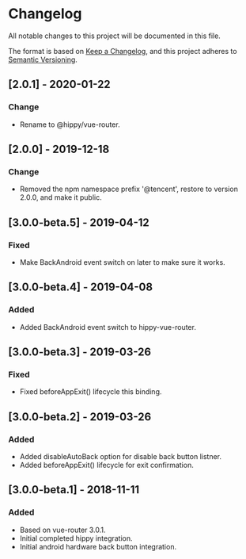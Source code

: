 # Changelog

All notable changes to this project will be documented in this file.

The format is based on [Keep a Changelog](https://keepachangelog.com/en/1.0.0/),
and this project adheres to [Semantic Versioning](https://semver.org/spec/v2.0.0.html).

## [2.0.1] - 2020-01-22

### Change

* Rename to @hippy/vue-router.

## [2.0.0] - 2019-12-18

### Change

* Removed the npm namespace prefix '@tencent', restore to version 2.0.0, and make it public.

## [3.0.0-beta.5] - 2019-04-12

### Fixed

* Make BackAndroid event switch on later to make sure it works.

## [3.0.0-beta.4] - 2019-04-08

### Added

* Added BackAndroid event switch to hippy-vue-router.

## [3.0.0-beta.3] - 2019-03-26

### Fixed

* Fixed beforeAppExit() lifecycle this binding.

## [3.0.0-beta.2] - 2019-03-26

### Added

* Added disableAutoBack option for disable back button listner.
* Added beforeAppExit() lifecycle for exit confirmation.

## [3.0.0-beta.1] - 2018-11-11

### Added
* Based on vue-router 3.0.1.
* Initial completed hippy integration.
* Initial android hardware back button integration.
